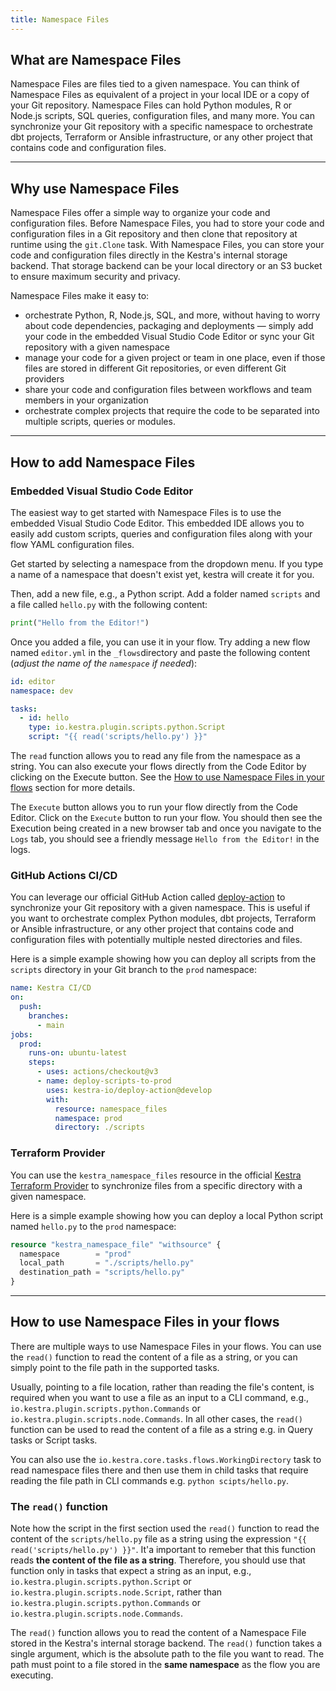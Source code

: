 ```yaml
---
title: Namespace Files
---
```


## What are Namespace Files

Namespace Files are files tied to a given namespace. You can think of Namespace Files as equivalent of a project in your local IDE or a copy of your Git repository. Namespace Files can hold Python modules, R or Node.js scripts, SQL queries, configuration files, and many more. You can synchronize your Git repository with a specific namespace to orchestrate dbt projects, Terraform or Ansible infrastructure, or any other project that contains code and configuration files. 

---

## Why use Namespace Files

Namespace Files offer a simple way to organize your code and configuration files. Before Namespace Files, you had to store your code and configuration files in a Git repository and then clone that repository at runtime using the `git.Clone` task. With Namespace Files, you can store your code and configuration files directly in the Kestra's internal storage backend. That storage backend can be your local directory or an S3 bucket to ensure maximum security and privacy.

Namespace Files make it easy to:
- orchestrate Python, R, Node.js, SQL, and more, without having to worry about code dependencies, packaging and deployments — simply add your code in the embedded Visual Studio Code Editor or sync your Git repository with a given namespace
- manage your code for a given project or team in one place, even if those files are stored in different Git repositories, or even different Git providers
- share your code and configuration files between workflows and team members in your organization
- orchestrate complex projects that require the code to be separated into multiple scripts, queries or modules.

---

## How to add Namespace Files

### Embedded Visual Studio Code Editor

The easiest way to get started with Namespace Files is to use the embedded Visual Studio Code Editor. This embedded IDE allows you to easily add custom scripts, queries and configuration files along with your flow YAML configuration files.

Get started by selecting a namespace from the dropdown menu. If you type a name of a namespace that doesn't exist yet, kestra will create it for you.

Then, add a new file, e.g., a Python script. Add a folder named `scripts` and a file called `hello.py` with the following content:

```python
print("Hello from the Editor!")
```

Once you added a file, you can use it in your flow. Try adding a new flow named `editor.yml` in the `_flows`directory and paste the following content (*adjust the name of the `namespace` if needed*):

```yaml
id: editor
namespace: dev

tasks:
  - id: hello
    type: io.kestra.plugin.scripts.python.Script
    script: "{{ read('scripts/hello.py') }}"
```

The `read` function allows you to read any file from the namespace as a string. You can also execute your flows directly from the Code Editor by clicking on the Execute button. See the [How to use Namespace Files in your flows](#how-to-use-namespace-files-in-your-flows) section for more details.

The `Execute` button allows you to run your flow directly from the Code Editor. Click on the `Execute` button to run your flow. You should then see the Execution being created in a new browser tab and once you navigate to the `Logs` tab, you should see a friendly message ``Hello from the Editor!`` in the logs.


### GitHub Actions CI/CD

You can leverage our official GitHub Action called [deploy-action](https://github.com/kestra-io/deploy-action) to synchronize your Git repository with a given namespace. This is useful if you want to orchestrate complex Python modules, dbt projects, Terraform or Ansible infrastructure, or any other project that contains code and configuration files with potentially multiple nested directories and files.

Here is a simple example showing how you can deploy all scripts from the `scripts` directory in your Git branch to the `prod` namespace:

```yaml
name: Kestra CI/CD
on:
  push:
    branches:
      - main
jobs:
  prod:
    runs-on: ubuntu-latest
    steps:
      - uses: actions/checkout@v3
      - name: deploy-scripts-to-prod
        uses: kestra-io/deploy-action@develop
        with:
          resource: namespace_files
          namespace: prod
          directory: ./scripts
```

### Terraform Provider

You can use the `kestra_namespace_files` resource in the official [Kestra Terraform Provider](../11.terraform/index.md) to synchronize files from a specific directory with a given namespace. 

Here is a simple example showing how you can deploy a local Python script named `hello.py` to the `prod` namespace:

```terraform
resource "kestra_namespace_file" "withsource" {
  namespace        = "prod"
  local_path       = "./scripts/hello.py"
  destination_path = "scripts/hello.py"
}
```

---

## How to use Namespace Files in your flows

There are multiple ways to use Namespace Files in your flows. You can use the `read()` function to read the content of a file as a string, or you can simply point to the file path in the supported tasks. 

Usually, pointing to a file location, rather than reading the file's content, is required when you want to use a file as an input to a CLI command, e.g., `io.kestra.plugin.scripts.python.Commands` or `io.kestra.plugin.scripts.node.Commands`. In all other cases, the `read()` function can be used to read the content of a file as a string e.g. in Query tasks or Script tasks.

You can also use the `io.kestra.core.tasks.flows.WorkingDirectory` task to read namespace files there and then use them in child tasks that require reading the file path in CLI commands e.g. `python scipts/hello.py`.


### The `read()` function

Note how the script in the first section used the `read()` function to read the content of the `scripts/hello.py` file as a string using the expression `"{{ read('scripts/hello.py') }}"`. It'a important to remeber that this function reads **the content of the file as a string**. Therefore, you should use that function only in tasks that expect a string as an input, e.g., `io.kestra.plugin.scripts.python.Script` or `io.kestra.plugin.scripts.node.Script`, rather than `io.kestra.plugin.scripts.python.Commands` or `io.kestra.plugin.scripts.node.Commands`.

The `read()` function allows you to read the content of a Namespace File stored in the Kestra's internal storage backend. The `read()` function takes a single argument, which is the absolute path to the file you want to read. The path must point to a file stored in the **same namespace** as the flow you are executing.


